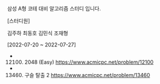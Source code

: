 삼성 A형 코테 대비 알고리즘 스터디 입니다.

[스터디원]

김주하 최동호 김민식 조재형

[2022-07-20 ~ 2022-07-27]
+ 12100. 2048 (Easy)
https://www.acmicpc.net/problem/12100
+ 13460. 구슬 탈출 2
https://www.acmicpc.net/problem/13460
